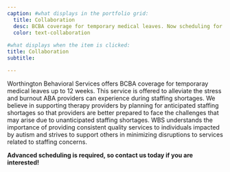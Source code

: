 ```yaml
---
caption: #what displays in the portfolio grid:
  title: Collaboration
  desc: BCBA coverage for temporary medical leaves. Now scheduling for March 2023!
  color: text-collaboration
  
#what displays when the item is clicked:
title: Collaboration
subtitle:

---
```

Worthington Behavioral Services offers BCBA coverage for temporaray medical leaves up to 12 weeks. This service is offered to alleviate the stress and burnout ABA providers can experience during staffing shortages. We believe in supporting therapy providers by planning for anticipated staffing shortages so that providers are better prepared to face the challenges that may arise due to unanticipated staffing shortages. WBS understands the importance of providing consistent quality services to individuals impacted by autism and strives to support others in minimizing disruptions to services related to staffing concerns. 

**Advanced scheduling is required, so contact us today if you are interested!**  